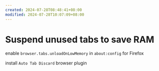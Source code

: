 ```yaml
---
created: 2024-07-28T08:48:41+08:00
modified: 2024-07-28T10:07:09+08:00
---
```


# Suspend unused tabs to save RAM

enable `browser.tabs.unloadOnLowMemory` in `about:config` for Firefox

install `Auto Tab Discard` browser plugin
